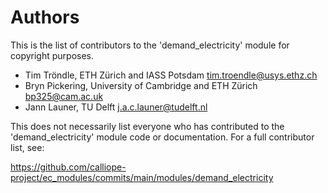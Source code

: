 # Authors

This is the list of contributors to the 'demand_electricity' module for copyright purposes.

- Tim Tröndle, ETH Zürich and IASS Potsdam <tim.troendle@usys.ethz.ch>
- Bryn Pickering, University of Cambridge and ETH Zürich <bp325@cam.ac.uk>
- Jann Launer, TU Delft <j.a.c.launer@tudelft.nl>

This does not necessarily list everyone who has contributed to the 'demand_electricity' module code or documentation.
For a full contributor list, see:

<https://github.com/calliope-project/ec_modules/commits/main/modules/demand_electricity>
